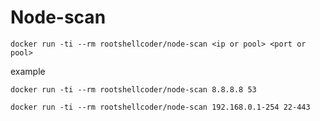 # Node-scan

`docker run -ti --rm rootshellcoder/node-scan <ip or pool> <port or pool>`

example

`docker run -ti --rm rootshellcoder/node-scan 8.8.8.8 53`

`docker run -ti --rm rootshellcoder/node-scan 192.168.0.1-254 22-443`

